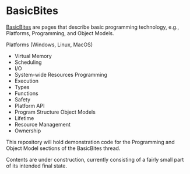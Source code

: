 # BasicBites
<a href="https://jimfawcett.github.io/Resources/BasicBites/BasicBites_Intro.html">BasicBites</a> are pages that describe basic programming technology, 
e.g., Platforms, Programming, and Object Models. 

Platforms (Windows, Linux, MacOS)
  - Virtual Memory
  - Scheduling
  - I/O
  - System-wide Resources
Programming
  - Execution
  - Types
  - Functions
  - Safety
  - Platform API
  - Program Structure
Object Models
  - Lifetime
  - Resource Management
  - Ownership

This repository will hold demonstration code for the Programming and Object Model sections of the BasicBites thread.

Contents are under construction, currently consisting of a fairly small part of its intended final state.

